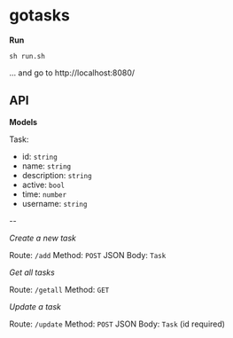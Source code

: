 # gotasks

**Run**

`sh run.sh`

... and go to http://localhost:8080/

## API

**Models**

Task:
* id: `string`
* name: `string`
* description: `string`
* active: `bool`
* time: `number`
* username: `string`

--

*Create a new task*

Route: `/add`
Method: `POST`
JSON Body: `Task`

*Get all tasks*

Route: `/getall`
Method: `GET`

*Update a task*

Route: `/update`
Method: `POST`
JSON Body: `Task` (id required)
